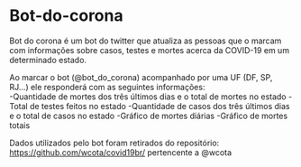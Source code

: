 # Bot-do-corona

Bot do corona é um bot do twitter que atualiza as pessoas que o marcam com informações sobre casos, testes e mortes acerca da COVID-19 em um determinado estado.

Ao marcar o bot (@bot_do_corona) acompanhado por uma UF (DF, SP, RJ...) ele responderá com as seguintes informações:</br>
-Quantidade de mortes dos três últimos dias e o total de mortes no estado
-Total de testes feitos no estado
-Quantidade de casos dos três últimos dias e o total de casos no estado
-Gráfico de mortes diárias
-Gráfico de mortes totais

Dados utilizados pelo bot foram retirados do repositório: https://github.com/wcota/covid19br/ pertencente a @wcota
